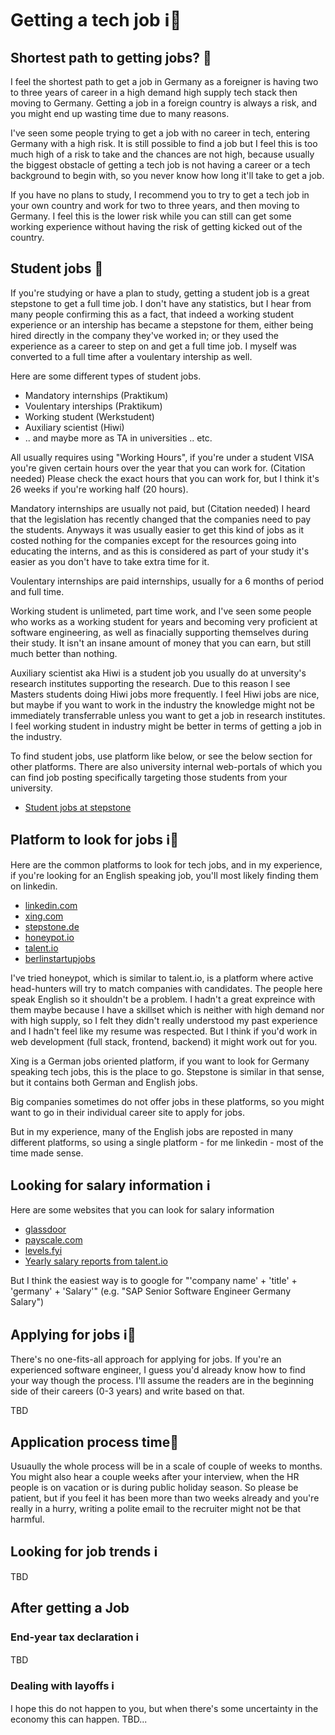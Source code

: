 # Getting a tech job ℹ️🤔

## Shortest path to getting jobs? 🤔

I feel the shortest path to get a job in Germany as a foreigner is having two to three years of career in a high demand high supply tech stack then moving to Germany. Getting a job in a foreign country is always a risk, and you might end up wasting time due to many reasons.

I've seen some people trying to get a job with no career in tech, entering Germany with a high risk. It is still possible to find a job but I feel this is too much high of a risk to take and the chances are not high, because usually the biggest obstacle of getting a tech job is not having a career or a tech background to begin with, so you never know how long it'll take to get a job. 

If you have no plans to study, I recommend you to try to get a tech job in your own country and work for two to three years, and then moving to Germany. I feel this is the lower risk while you can still can get some working experience without having the risk of getting kicked out of the country.

## Student jobs 🤔

If you're studying or have a plan to study, getting a student job is a great stepstone to get a full time job. I don't have any statistics, but I hear from many people confirming this as a fact, that indeed a working student experience or an intership has became a stepstone for them, either being hired directly in the company they've worked in; or they used the experience as a career to step on and get a full time job. I myself was converted to a full time after a voulentary intership as well.

Here are some different types of student jobs.

- Mandatory internships (Praktikum)
- Voulentary interships (Praktikum)
- Working student (Werkstudent)
- Auxiliary scientist (Hiwi)
- .. and maybe more as TA in universities .. etc.

All usually requires using "Working Hours", if you're under a student VISA you're given certain hours over the year that you can work for. (Citation needed) Please check the exact hours that you can work for, but I think it's 26 weeks if you're working half (20 hours).

Mandatory internships are usually not paid, but (Citation needed) I heard that the legislation has recently changed that the companies need to pay the students. Anyways it was usually easier to get this kind of jobs as it costed nothing for the companies except for the resources going into educating the interns, and as this is considered as part of your study it's easier as you don't have to take extra time for it.

Voulentary internships are paid internships, usually for a 6 months of period and full time. 

Working student is unlimeted, part time work, and I've seen some people who works as a working student for years and becoming very proficient at software engineering, as well as finacially supporting themselves during their study. It isn't an insane amount of money that you can earn, but still much better than nothing. 

Auxiliary scientist aka Hiwi is a student job you usually do at unversity's research institutes supporting the research. Due to this reason I see Masters students doing Hiwi jobs more frequently. I feel Hiwi jobs are nice, but maybe if you want to work in the industry the knowledge might not be immediately transferrable unless you want to get a job in research institutes. I feel working student in industry might be better in terms of getting a job in the industry. 

To find student jobs, use platform like below, or see the below section for other platforms. There are also university internal web-portals of which you can find job posting specifically targeting those students from your university.

- [Student jobs at stepstone](https://www.stepstone.de/jobs/student-in?gclid=Cj0KCQjwu-KiBhCsARIsAPztUF1anEHY9GP0HJ59_dQMb5kq0ClBM1Doo5-q2wbxY881wcj0tO7i3OIaAkc0EALw_wcB&ef_id=Cj0KCQjwu-KiBhCsARIsAPztUF1anEHY9GP0HJ59_dQMb5kq0ClBM1Doo5-q2wbxY881wcj0tO7i3OIaAkc0EALw_wcB:G:s&cid=SEA_GO_DE-DE-JD%2FFUNC1---D%7C%5BA%5D_c_no%20discipline--%7CDIS000--_dynamic_RL_DSA1&loc_interest=&loc_physical=1004234&s_kwcid=AL!523!3!564573399345!!!g!!)

## Platform to look for jobs ℹ️🤔

Here are the common platforms to look for tech jobs, and in my experience, if you're looking for an English speaking job, you'll most likely finding them on linkedin. 

- [linkedin.com](https://www.linkedin.com)
- [xing.com](https://www.xing.com)
- [stepstone.de](https://www.stepstone.de)
- [honeypot.io](https://www.honeypot.io)
- [talent.io](https://www.talent.io)
- [berlinstartupjobs](https://berlinstartupjobs.com/de/)

I've tried honeypot, which is similar to talent.io, is a platform where active head-hunters will try to match companies with candidates. The people here speak English so it shouldn't be a problem. I hadn't a great expreince with them maybe because I have a skillset which is neither with high demand nor with high supply, so I felt they didn't really understood my past experience and I hadn't feel like my resume was respected. But I think if you'd work in web development (full stack, frontend, backend) it might work out for you.

Xing is a German jobs oriented platform, if you want to look for Germany speaking tech jobs, this is the place to go. Stepstone is similar in that sense, but it contains both German and English jobs. 

Big companies sometimes do not offer jobs in these platforms, so you might want to go in their individual career site to apply for jobs.

But in my experience, many of the English jobs are reposted in many different platforms, so using a single platform - for me linkedin - most of the time made sense.

## Looking for salary information ℹ️

Here are some websites that you can look for salary information

- [glassdoor](https://www.glassdoor.com)
- [payscale.com](https://www.payscale.com/en-eu/)
- [levels.fyi](https://levels.fyi)
- [Yearly salary reports from talent.io](https://join.talent.io/tech-salary-report-en)

But I think the easiest way is to google for "'company name' + 'title' + 'germany' + 'Salary'" (e.g. "SAP Senior Software Engineer Germany Salary")

## Applying for jobs ℹ️🤔

There's no one-fits-all approach for applying for jobs. If you're an experienced software engineer, I guess you'd already know how to find your way though the process. I'll assume the readers are in the beginning side of their careers (0-3 years) and write based on that. 

TBD

## Application process time🤔

Usuaully the whole process will be in a scale of couple of weeks to months. You might also hear a couple weeks after your interview, when the HR people is on vacation or is during public holiday season. So please be patient, but if you feel it has been more than two weeks already and you're really in a hurry, writing a polite email to the recruiter might not be that harmful.

## Looking for job trends ℹ️

TBD

## After getting a Job
### End-year tax declaration ℹ️
TBD 

### Dealing with layoffs ℹ️
I hope this do not happen to you, but when there's some uncertainty in the economy this can happen.
TBD...
